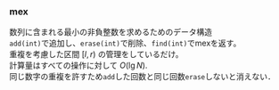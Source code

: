 ### mex
数列に含まれる最小の非負整数を求めるためのデータ構造  
`add(int)`で追加し、`erase(int)`で削除、`find(int)`でmexを返す。  
重複を考慮した区間 $[l,r)$ の管理をしているだけ。  
計算量はすべての操作に対して $O(\lg N)$.  
同じ数字の重複を許すため`add`した回数と同じ回数`erase`しないと消えない．